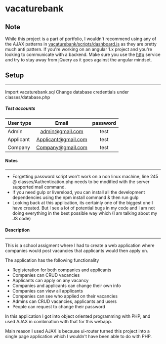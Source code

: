 # vacaturebank

## Note

While this project is a part of portfolio, I wouldn't recommend using any of the AJAX patterns in [vacaturebank/scripts/dashboard.js](https://github.com/realappie/vacaturebank/blob/master/scripts/dashboard.js) as they are pretty much anti pattern. If you're working on an angular 1.x project and you're looking to communicate with a backend. Make sure you use the [http](https://docs.angularjs.org/api/ng/service/$http) service and try to stay away from jQuery as it goes against the angular mindset.


## Setup
---
Import vacaturebank.sql
Change database credentials under classes/database.php

##### Test accounts

| User type        | Email       | password | 
| ------------- |:-------------:| :-------------: |
| Admin    | admin@gmail.com | test |
| Applicant | Applicant@gmail.com  | test  |      
| Company |   Company@gmail.com     | test |

#### Notes
---
- Forgetting password script won't work on a non linux machine, line 245 @ classes/Authentication.php needs to be modified with the server supported mail command.
- If you need gulp or livereload, you can install all the development dependencies using the npm install command & then run gulp
- Looking back at this application, its certainly one of the biggest one I have created. But I see a lot of potential bugs in my code and I am not doing everything in the best possible way which (I am talking about my JS code)

#### Description
---
This is a school assigment where I had to create a web application where companies would post vacancies that applicants would then apply on. 

The application has the following functionality

- Registeration for both companies and applicants
- Companies can CRUD vacancies
- Applicants can apply on any vacancy
- Companies and applicants can change their own info
- Companies can view all applicants
- Companies can see who applied on their vacancies
- Admins can CRUD vacancies, applicants and users
- People can request to change their password 

In this application I got into object oriented programming with PHP, and used AJAX in combination with that for this webapp.

Main reason I used AJAX is because ui-router turned this project into a single page application which I wouldn't have been able to do with PHP.

